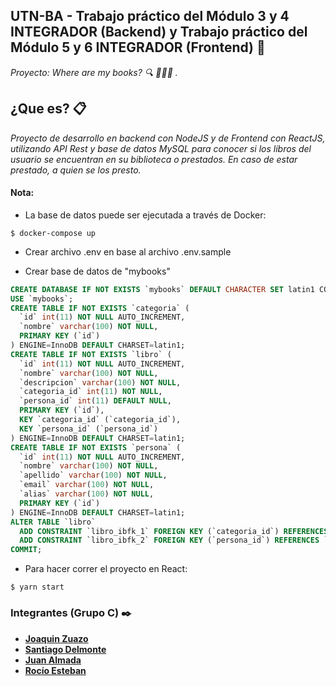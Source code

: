 ## UTN-BA - Trabajo práctico del Módulo 3 y 4 INTEGRADOR (Backend) y Trabajo práctico del Módulo 5 y 6 INTEGRADOR (Frontend)  🚀

_Proyecto: Where are my books? 🔍 📕📗📘 ._

## ¿Que es? 📋

_Proyecto de desarrollo en backend con NodeJS y de Frontend con ReactJS,  utilizando API Rest y base de datos MySQL para conocer si los libros del usuario se encuentran en su biblioteca o prestados. En caso de estar prestado, a quien se los presto._

#### Nota:

- La base de datos puede ser ejecutada a través de Docker:

```ssh
$ docker-compose up
```

- Crear archivo .env en base al archivo .env.sample

- Crear base de datos de "mybooks"

```sql
CREATE DATABASE IF NOT EXISTS `mybooks` DEFAULT CHARACTER SET latin1 COLLATE latin1_swedish_ci;
USE `mybooks`;
CREATE TABLE IF NOT EXISTS `categoria` (
  `id` int(11) NOT NULL AUTO_INCREMENT,
  `nombre` varchar(100) NOT NULL,
  PRIMARY KEY (`id`)
) ENGINE=InnoDB DEFAULT CHARSET=latin1;
CREATE TABLE IF NOT EXISTS `libro` (
  `id` int(11) NOT NULL AUTO_INCREMENT,
  `nombre` varchar(100) NOT NULL,
  `descripcion` varchar(100) NOT NULL,
  `categoria_id` int(11) NOT NULL,
  `persona_id` int(11) DEFAULT NULL,
  PRIMARY KEY (`id`),
  KEY `categoria_id` (`categoria_id`),
  KEY `persona_id` (`persona_id`)
) ENGINE=InnoDB DEFAULT CHARSET=latin1;
CREATE TABLE IF NOT EXISTS `persona` (
  `id` int(11) NOT NULL AUTO_INCREMENT,
  `nombre` varchar(100) NOT NULL,
  `apellido` varchar(100) NOT NULL,
  `email` varchar(100) NOT NULL,
  `alias` varchar(100) NOT NULL,
  PRIMARY KEY (`id`)
) ENGINE=InnoDB DEFAULT CHARSET=latin1;
ALTER TABLE `libro`
  ADD CONSTRAINT `libro_ibfk_1` FOREIGN KEY (`categoria_id`) REFERENCES `categoria` (`id`),
  ADD CONSTRAINT `libro_ibfk_2` FOREIGN KEY (`persona_id`) REFERENCES `persona` (`id`);
COMMIT;
```
- Para hacer correr el proyecto en React:

```ssh
$ yarn start 
```

### Integrantes (Grupo C) ✒️

- [**Joaquin Zuazo**](https://github.com/joaquinzuazo)
- [**Santiago Delmonte**](https://github.com/santiagoDelmonte02)
- [**Juan Almada**](https://github.com/juanalmada8)
- [**Rocío Esteban**](https://github.com/hrchioest)
